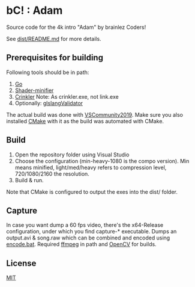# bC! : Adam

Source code for the 4k intro "Adam" by brainlez Coders!

See [dist/README.md](dist/README.md) for more details.

## Prerequisites for building

Following tools should be in path:

1. [Go](https://golang.org/)
2. [Shader-minifier](https://github.com/laurentlb/Shader_Minifier)
3. [Crinkler](https://github.com/runestubbe/Crinkler) Note: As crinkler.exe, not link.exe
4. Optionally: [glslangValidator](https://github.com/KhronosGroup/glslang)

The actual build was done with
[VSCommunity2019](https://visualstudio.microsoft.com/downloads/). Make sure you
also installed [CMake](https://cmake.org/) with it as the build was automated
with CMake.

## Build

1. Open the repository folder using Visual Studio
2. Choose the configuration (min-heavy-1080 is the compo version). Min means minified, light/med/heavy refers to compression level, 720/1080/2160 the resolution.
3. Build & run.

Note that CMake is configured to output the exes into the dist/ folder.

## Capture

In case you want dump a 60 fps video, there's the x64-Release configuration, under which you find capture-* executable. Dumps an output.avi & song.raw which can be combined and encoded using [encode.bat](encode.bat). Required [ffmpeg](https://www.ffmpeg.org/) in path and [OpenCV](https://opencv.org/) for builds.

## License

[MIT](LICENSE)